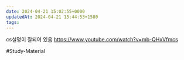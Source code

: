 ```yaml
---
date: 2024-04-21 15:02:55+0000
updatedAt: 2024-04-21 15:44:53+1580
tags: 
---
```

cs설명이 잘되어 있음
https://www.youtube.com/watch?v=mb-QHxVfmcs

#Study-Material 